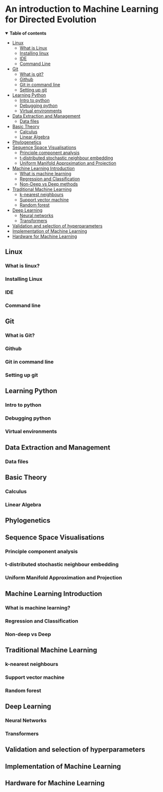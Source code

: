 # An introduction to Machine Learning for Directed Evolution

<details open><summary><b>Table of contents</b></summary>
  
- [Linux](#linux)
  - [What is Linux]()
  - [Installing linux]()
  - [IDE]()
  - [Command Line]()
- [Git](#git)
  - [What is git?](#what_git)
  - [Github](#github)
  - [Git in command line](#cl_git)
  - [Setting up git](#set_git)
- [Learning Python](#python)
  - [Intro to python](#pyth_intro)
  - [Debugging python](#debugging)
  - [Virtual environments](#)
- [Data Extraction and Management](#data)
  - [Data files]()
- [Basic Theory](#basic)
  - [Calculus](#calc)
  - [Linear Algebra](#algebra)
- [Phylogenetics](#phylo)
- [Sequence Space Visualisations](#seq_vis)
  - [Principle component analysis]()
  - [t-distributed stochastic neighbour embedding]()
  - [Uniform Manifold Approximation and Projection]()
- [Machine Learning Introduction](#ML)
  - [What is machine learning]()
  - [Regression and Classification]()
  - [Non-Deep vs Deep methods]()
- [Traditional Machine Learning](#trad_ML)
  - [k-nearest neighbours]()
  - [Support vector machine]()
  - [Random forest]()
- [Deep Learning](#deep)
  - [Neural networks]()
  - [Transformers]()
- [Validation and selection of hyperparameters](#hyper)
- [Implementation of Machine Learning](#implement)
- [Hardware for Machine Learning](#hardware)
</details>


## Linux <a name="linux"></a>

### What is linux?

### Installing Linux

### IDE

### Command line



## Git <a name="git"></a>

### What is Git?

### Github 

### Git in command line

### Setting up git



## Learning Python <a name="python"></a>

### Intro to python

### Debugging python

### Virtual environments


## Data Extraction and Management <a name="data"></a>

### Data files



## Basic Theory <a name="basic"></a>


### Calculus <a name="calc"></a>


### Linear Algebra <a name="algebra"></a>



## Phylogenetics <a name="phylo"></a>



## Sequence Space Visualisations <a name="seq_vis"></a>

### Principle component analysis

### t-distributed stochastic neighbour embedding

### Uniform Manifold Approximation and Projection


## Machine Learning Introduction <a name="ML"></a>

### What is machine learning?

### Regression and Classification

### Non-deep vs Deep


## Traditional Machine Learning <a name="trad_ML"></a>

### k-nearest neighbours

### Support vector machine

### Random forest


## Deep Learning <a name="deep"></a>

### Neural Networks

### Transformers


## Validation and selection of hyperparameters <a name="hyper"></a>


## Implementation of Machine Learning <a name="implement"></a>


## Hardware for Machine Learning <a name="hardware"></a>


